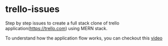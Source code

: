 # trello-issues
Step by step issues to create a full stack clone of trello application(https://trello.com) using MERN stack.

To understand how the application flow works, you can checkout this [video](https://www.loom.com/share/1b2ad740e4544533a24d61ddeead6bdb)
